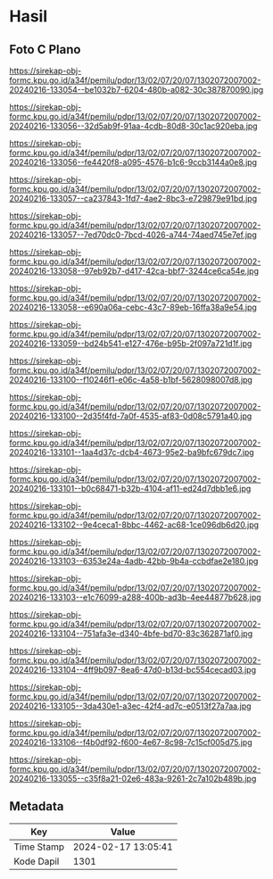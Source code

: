 # Hasil

## Foto C Plano

https://sirekap-obj-formc.kpu.go.id/a34f/pemilu/pdpr/13/02/07/20/07/1302072007002-20240216-133054--be1032b7-6204-480b-a082-30c387870090.jpg

https://sirekap-obj-formc.kpu.go.id/a34f/pemilu/pdpr/13/02/07/20/07/1302072007002-20240216-133056--32d5ab9f-91aa-4cdb-80d8-30c1ac920eba.jpg

https://sirekap-obj-formc.kpu.go.id/a34f/pemilu/pdpr/13/02/07/20/07/1302072007002-20240216-133056--fe4420f8-a095-4576-b1c6-9ccb3144a0e8.jpg

https://sirekap-obj-formc.kpu.go.id/a34f/pemilu/pdpr/13/02/07/20/07/1302072007002-20240216-133057--ca237843-1fd7-4ae2-8bc3-e729879e91bd.jpg

https://sirekap-obj-formc.kpu.go.id/a34f/pemilu/pdpr/13/02/07/20/07/1302072007002-20240216-133057--7ed70dc0-7bcd-4026-a744-74aed745e7ef.jpg

https://sirekap-obj-formc.kpu.go.id/a34f/pemilu/pdpr/13/02/07/20/07/1302072007002-20240216-133058--97eb92b7-d417-42ca-bbf7-3244ce6ca54e.jpg

https://sirekap-obj-formc.kpu.go.id/a34f/pemilu/pdpr/13/02/07/20/07/1302072007002-20240216-133058--e690a06a-cebc-43c7-89eb-16ffa38a9e54.jpg

https://sirekap-obj-formc.kpu.go.id/a34f/pemilu/pdpr/13/02/07/20/07/1302072007002-20240216-133059--bd24b541-e127-476e-b95b-2f097a721d1f.jpg

https://sirekap-obj-formc.kpu.go.id/a34f/pemilu/pdpr/13/02/07/20/07/1302072007002-20240216-133100--f10246f1-e06c-4a58-b1bf-5628098007d8.jpg

https://sirekap-obj-formc.kpu.go.id/a34f/pemilu/pdpr/13/02/07/20/07/1302072007002-20240216-133100--2d35f4fd-7a0f-4535-af83-0d08c5791a40.jpg

https://sirekap-obj-formc.kpu.go.id/a34f/pemilu/pdpr/13/02/07/20/07/1302072007002-20240216-133101--1aa4d37c-dcb4-4673-95e2-ba9bfc679dc7.jpg

https://sirekap-obj-formc.kpu.go.id/a34f/pemilu/pdpr/13/02/07/20/07/1302072007002-20240216-133101--b0c68471-b32b-4104-af11-ed24d7dbb1e6.jpg

https://sirekap-obj-formc.kpu.go.id/a34f/pemilu/pdpr/13/02/07/20/07/1302072007002-20240216-133102--9e4ceca1-8bbc-4462-ac68-1ce096db6d20.jpg

https://sirekap-obj-formc.kpu.go.id/a34f/pemilu/pdpr/13/02/07/20/07/1302072007002-20240216-133103--6353e24a-4adb-42bb-9b4a-ccbdfae2e180.jpg

https://sirekap-obj-formc.kpu.go.id/a34f/pemilu/pdpr/13/02/07/20/07/1302072007002-20240216-133103--e1c76099-a288-400b-ad3b-4ee44877b628.jpg

https://sirekap-obj-formc.kpu.go.id/a34f/pemilu/pdpr/13/02/07/20/07/1302072007002-20240216-133104--751afa3e-d340-4bfe-bd70-83c362871af0.jpg

https://sirekap-obj-formc.kpu.go.id/a34f/pemilu/pdpr/13/02/07/20/07/1302072007002-20240216-133104--4ff9b097-8ea6-47d0-b13d-bc554cecad03.jpg

https://sirekap-obj-formc.kpu.go.id/a34f/pemilu/pdpr/13/02/07/20/07/1302072007002-20240216-133105--3da430e1-a3ec-42f4-ad7c-e0513f27a7aa.jpg

https://sirekap-obj-formc.kpu.go.id/a34f/pemilu/pdpr/13/02/07/20/07/1302072007002-20240216-133106--f4b0df92-f600-4e67-8c98-7c15cf005d75.jpg

https://sirekap-obj-formc.kpu.go.id/a34f/pemilu/pdpr/13/02/07/20/07/1302072007002-20240216-133055--c35f8a21-02e6-483a-9261-2c7a102b489b.jpg


## Metadata

| Key        | Value               |
| ---------- | ------------------- |
| Time Stamp | 2024-02-17 13:05:41 |
| Kode Dapil | 1301                |




